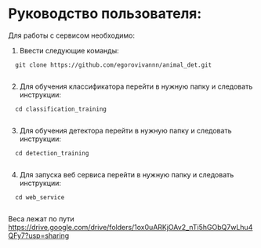 # Руководство пользователя:

Для работы с сервисом необходимо:


1) Ввести следующие команды:
```
  git clone https://github.com/egorovivannn/animal_det.git
  
```

2) Для обучения классификатора перейти в нужную папку и следовать инструкции:
```
  cd classification_training
  
```

3) Для обучения детектора перейти в нужную папку и следовать инструкции:
```
  cd detection_training
  
```

4) Для запуска веб сервиса перейти в нужную папку и следовать инструкции:
```
  cd web_service
  
```

Веса лежат по пути https://drive.google.com/drive/folders/1ox0uARKjOAv2_nTi5hGObQ7wLhu4QFy7?usp=sharing
